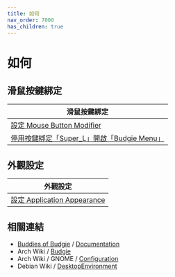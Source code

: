 ```yaml
---
title: 如何
nav_order: 7000
has_children: true
---
```



# 如何


## 滑鼠按鍵綁定

| 滑鼠按鍵綁定 |
| ------- |
| [設定 Mouse Button Modifier](https://samwhelp.github.io/note-about-fedora-budgie/read/howto/config-mouse-button-modifier.html) |
| [停用按鍵綁定「Super_L」開啟「Budgie Menu」](https://samwhelp.github.io/note-about-fedora-budgie/read/howto/disable-keybind-open-budgie-menu.html) |


## 外觀設定

| 外觀設定 |
| ------- |
| [設定 Application Appearance](https://samwhelp.github.io/note-about-fedora-budgie/read/howto/config-application-appearance.html) |




## 相關連結

* [Buddies of Budgie](https://buddiesofbudgie.org/) / [Documentation](https://docs.buddiesofbudgie.org/)
* Arch Wiki / [Budgie](https://wiki.archlinux.org/title/budgie)
* Arch Wiki / GNOME / [Configuration](https://wiki.archlinux.org/title/GNOME#Configuration)
* Debian Wiki / [DesktopEnvironment](https://wiki.debian.org/DesktopEnvironment)
